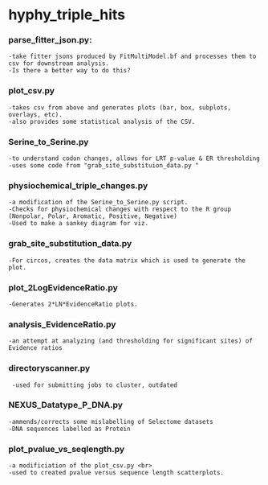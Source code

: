# hyphy_triple_hits

### parse_fitter_json.py: 
    -take fitter jsons produced by FitMultiModel.bf and processes them to csv for downstream analysis.  
    -Is there a better way to do this?  

### plot_csv.py
    -takes csv from above and generates plots (bar, box, subplots, overlays, etc).  
    -also provides some statistical analysis of the CSV.  

### Serine_to_Serine.py
    -to understand codon changes, allows for LRT p-value & ER thresholding 
    -uses some code from "grab_site_substituion_data.py "

### physiochemical_triple_changes.py
    -a modification of the Serine_to_Serine.py script.
    -Checks for physiochemical changes with respect to the R group (Nonpolar, Polar, Aromatic, Positive, Negative)
    -Used to make a sankey diagram for viz.

### grab_site_substitution_data.py 
    -For circos, creates the data matrix which is used to generate the plot.

### plot_2LogEvidenceRatio.py
    -Generates 2*LN*EvidenceRatio plots.

### analysis_EvidenceRatio.py
    -an attempt at analyzing (and thresholding for significant sites) of Evidence ratios

### directoryscanner.py
     -used for submitting jobs to cluster, outdated

### NEXUS_Datatype_P_DNA.py
    -ammends/corrects some mislabelling of Selectome datasets
    -DNA sequences labelled as Protein

### plot_pvalue_vs_seqlength.py 
    -a modificiation of the plot_csv.py <br>
    -used to created pvalue versus sequence length scatterplots.
